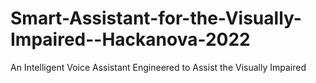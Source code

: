 # Smart-Assistant-for-the-Visually-Impaired--Hackanova-2022
An Intelligent Voice Assistant Engineered to Assist the Visually Impaired

